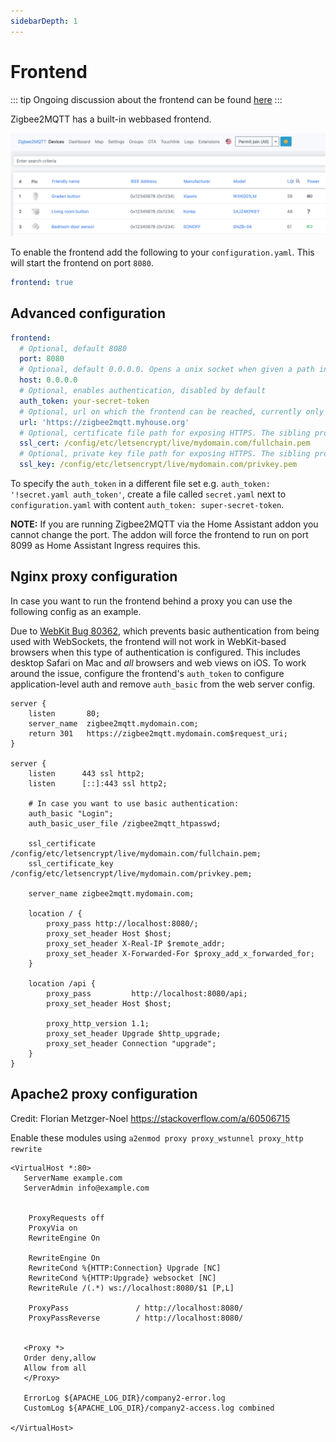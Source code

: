 ```yaml
---
sidebarDepth: 1
---
```


# Frontend
::: tip
Ongoing discussion about the frontend can be found [here](https://github.com/Koenkk/zigbee2mqtt/issues/4266)
:::

Zigbee2MQTT has a built-in webbased frontend. 

![Frontend](../../images/frontend.png)

To enable the frontend add the following to your `configuration.yaml`. This will start the frontend on port `8080`.

```yaml
frontend: true
```

## Advanced configuration

```yaml
frontend:
  # Optional, default 8080
  port: 8080
  # Optional, default 0.0.0.0. Opens a unix socket when given a path instead of an address (e.g. '/run/zigbee2mqtt/zigbee2mqtt.sock')
  host: 0.0.0.0
  # Optional, enables authentication, disabled by default
  auth_token: your-secret-token
  # Optional, url on which the frontend can be reached, currently only used for the Home Assistant device configuration page
  url: 'https://zigbee2mqtt.myhouse.org'
  # Optional, certificate file path for exposing HTTPS. The sibling property 'ssl_key' must be set for HTTPS to be activated
  ssl_cert: /config/etc/letsencrypt/live/mydomain.com/fullchain.pem
  # Optional, private key file path for exposing HTTPS. The sibling property 'ssl_cert' must be set for HTTPS to be activated
  ssl_key: /config/etc/letsencrypt/live/mydomain.com/privkey.pem
```

To specify the `auth_token` in a different file set e.g. `auth_token: '!secret.yaml auth_token'`, create a file called `secret.yaml` next to `configuration.yaml` with content `auth_token: super-secret-token`.


**NOTE:** If you are running Zigbee2MQTT via the Home Assistant addon you cannot change the port. The addon will force the frontend to run on port 8099 as Home Assistant Ingress requires this.

## Nginx proxy configuration
In case you want to run the frontend behind a proxy you can use the following config as an example.

Due to [WebKit Bug 80362](https://bugs.webkit.org/show_bug.cgi?id=80362), which prevents basic authentication from being used with WebSockets, the frontend will not work in WebKit-based browsers when this type of authentication is configured. This includes desktop Safari on Mac and _all_ browsers and web views on iOS. To work around the issue, configure the frontend's `auth_token` to configure application-level auth and remove `auth_basic` from the web server config. 

```
server {
    listen       80;
    server_name  zigbee2mqtt.mydomain.com;
    return 301   https://zigbee2mqtt.mydomain.com$request_uri;
}

server {
    listen      443 ssl http2;
    listen      [::]:443 ssl http2;

    # In case you want to use basic authentication:
    auth_basic "Login";
    auth_basic_user_file /zigbee2mqtt_htpasswd;

    ssl_certificate     /config/etc/letsencrypt/live/mydomain.com/fullchain.pem;
    ssl_certificate_key /config/etc/letsencrypt/live/mydomain.com/privkey.pem;

    server_name zigbee2mqtt.mydomain.com;

    location / {
        proxy_pass http://localhost:8080/;
        proxy_set_header Host $host;
        proxy_set_header X-Real-IP $remote_addr;
        proxy_set_header X-Forwarded-For $proxy_add_x_forwarded_for;
    }

    location /api {
        proxy_pass         http://localhost:8080/api;
        proxy_set_header Host $host;

        proxy_http_version 1.1;
        proxy_set_header Upgrade $http_upgrade;
        proxy_set_header Connection "upgrade";
    }
}
```

## Apache2 proxy configuration
Credit: Florian Metzger-Noel https://stackoverflow.com/a/60506715

Enable these modules using 
```a2enmod proxy proxy_wstunnel proxy_http rewrite```

```                                                                                                             
<VirtualHost *:80>
   ServerName example.com
   ServerAdmin info@example.com


    ProxyRequests off 
    ProxyVia on      
    RewriteEngine On 

    RewriteEngine On
    RewriteCond %{HTTP:Connection} Upgrade [NC]
    RewriteCond %{HTTP:Upgrade} websocket [NC]
    RewriteRule /(.*) ws://localhost:8080/$1 [P,L]

    ProxyPass               / http://localhost:8080/           
    ProxyPassReverse        / http://localhost:8080/


   <Proxy *>
   Order deny,allow
   Allow from all
   </Proxy>

   ErrorLog ${APACHE_LOG_DIR}/company2-error.log
   CustomLog ${APACHE_LOG_DIR}/company2-access.log combined

</VirtualHost>


```


